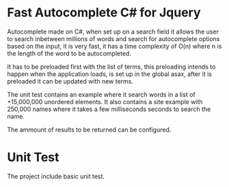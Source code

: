 # Fast Autocomplete C# for Jquery

Autocomplete made on C#, when set up on a search field it allows the user to search inbetween millions of words and search for autocomplete options based on the input, it is very fast, it has a time complexity of O(n) where n is the length of the word to be autocompleted.

It has to be preloaded first with the list of terms, this preloading intends to happen when the application loads, is set up in the global asax, after it is preloaded it can be updated with new terms.

The unit test contains an example where it search words in a list of +15,000,000 unordered elements.
It also contains a site example with 250,000 names where it takes a few milliseconds seconds to search the name.

The ammount of results to be returned can be configured.

# Unit Test

The project include basic unit test.
